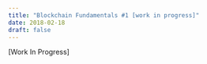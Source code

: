 ```yaml
---
title: "Blockchain Fundamentals #1 [work in progress]"
date: 2018-02-18
draft: false
---
```


[Work In Progress]